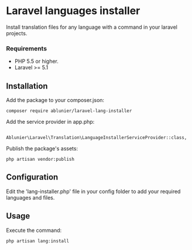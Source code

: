 # Laravel languages installer

Install translation files for any language with a command in your laravel projects.

### Requirements
* PHP 5.5 or higher.
* Laravel >= 5.1

## Installation

Add the package to your composer.json:

```
composer require ablunier/laravel-lang-installer
```

Add the service provider in app.php:

```
    Ablunier\Laravel\Translation\LanguageInstallerServiceProvider::class,
```

Publish the package's assets:

```
php artisan vendor:publish
```

## Configuration

Edit the 'lang-installer.php' file in your config folder to add your required languages and files.

## Usage

Execute the command:

```
php artisan lang:install
```
